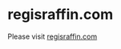 regisraffin.com
===============

Please visit [regisraffin.com](http://xavierraffin.github.io/regisraffin.com)